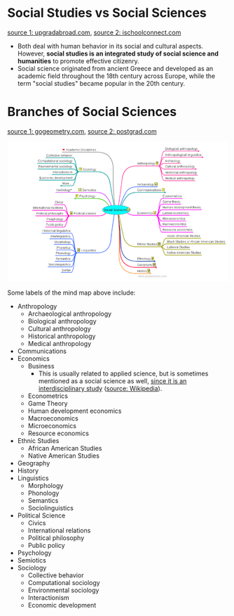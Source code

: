 
# Social Studies vs Social Sciences

[source 1: upgradabroad.com](https://www.upgradabroad.com/articles/difference-between-social-science-and-social-studies/), [source 2: ischoolconnect.com](https://ischoolconnect.com/blog/difference-between-social-science-and-social-studies/)

* Both deal with human behavior in its social and cultural aspects. However, **social studies is an integrated study of social science and humanities** to promote effective citizenry.
* Social science originated from ancient Greece and developed as an academic field throughout the 18th century across Europe, while the term "social studies" became popular in the 20th century.

# Branches of Social Sciences

[source 1: gogeometry.com](https://gogeometry.com/mindmap/academic_disciplines_social.html), [source 2: postgrad.com](https://www.postgrad.com/subjects/social_sciences/overview/)

![](Attachments%20-%20Social%20Sciences/Pasted%20image%2020231201063618.png)

Some labels of the mind map above include:
- Anthropology
	- Archaeological anthropology
	- Biological anthropology
	- Cultural anthropology
	- Historical anthropology
	- Medical anthropology
- Communications
- Economics
	- Business
		- This is usually related to applied science, but is sometimes mentioned as a social science as well, [since it is an interdisciplinary study](https://en.wikipedia.org/wiki/Business_studies#:~:text=Interdisciplinary,studiesBusiness%20studies) ([source: Wikipedia](https://en.wikipedia.org/wiki/Outline_of_academic_disciplines#Business)).
	- Econometrics
	- Game Theory
	- Human development economics
	- Macroeconomics
	- Microeconomics
	- Resource economics
- Ethnic Studies
	- African American Studies
	- Native American Studies
- Geography
- History
- Linguistics
	- Morphology
	- Phonology
	- Semantics
	- Sociolinguistics
- Political Science
	- Civics
	- International relations
	- Political philosophy
	- Public policy
- Psychology
- Semiotics
- Sociology
	- Collective behavior
	- Computational sociology
	- Environmental sociology
	- Interactionism
	- Economic development 